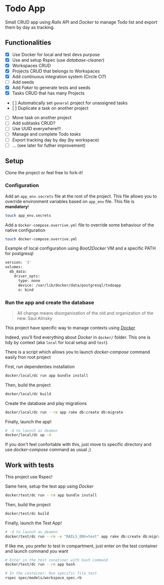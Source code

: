# Todo App

Small CRUD app using _Rails_ API and _Docker_ to manage Todo list and export them by day as tracking.

## Functionalities

- [x] Use Docker for local and test devs purpose
- [x] Use and setup Rspec (use _database-cleaner_)
- [x] Workspaces CRUD
- [x] Projects CRUD that belongs to Workspaces
- [x] Add continuous integration system (Circle CI?)
- [ ] Add seeds
- [x] Add _Faker_ to generate tests and seeds
- [x] Tasks CRUD that has many Projects
- [ ] Automatically set `general` project for unassigned tasks
- [ ] Duplicate a task on another project
- [ ] Move task on another project
- [ ] Add subtasks CRUD?
- [ ] Use UUID everywhere!!!
- [ ] Manage and complete Todo _tasks_
- [ ] Export tracking day by day (by workspace)
- [ ] ... (see later for futher improvement)

## Setup

Clone the project or feel free to fork-it!

### Configuration

Add an `app_env.secrets` file at the root of the project.
This file allows you to override environment variables based on `app_env` file.
This file is **mandatory**!

```bash
touch app_env.secrets
```

Add a `docker-compose.overrive.yml` file to override some behaviour of the native configuration

```bash
touch docker-compose.overrive.yml
```

Example of local configuration using _Boot2Docker_ VM and a specific PATH for postgresql

```bash
version: '3'
volumes:
  db_data:
    driver_opts:
      type: none
      device: /var/lib/docker/data/postgresql/todoapp
      o: bind
```

### Run the app and create the database

> All change means disorganization of the old and organization of the new. Saul Alinsky

This project have specific way to manage contexts using [_Docker_](https://www.docker.com/)

Indeed, you'll find everything about _Docker_ in `docker/` folder. This one is tidy
by context (aka `local` for local setup and `test`).

There is a script which allows you to launch _docker-compose_ command easily fron root project

First, run dependenties installation

```bash
docker/local/dc run app bundle install
```

Then, build the project 

```bash
docker/local/dc build
```

Create the database and play migrations

```bash
docker/local/dc run --rm app rake db:create db:migrate
```

Finally, launch the app!

```bash
# -d to launch as deamon
docker/local/dc up -d
```

If you don't feel confortable with this, just move to specific directory and use _docker-compose_ command as usual ;)

## Work with tests

This project use Rspec!

Same here, setup the test app using _Docker_

```bash
docker/test/dc run --rm app bundle install
```

Then, build the project 

```bash
docker/test/dc build
```

Finally, launch the Test App!

```bash
# -d to launch as deamon
docker/test/dc run --rm -e "RAILS_ENV=test" app rake db:create db:migrate rspec
```

If like me, you prefer to test in compartment, just enter on the test container and launch command you want

```bash
# Enter in the test conatiner with bash command
docker/test/dc run --rm app bash

# In the container: Run specific file test
rspec spec/models/workspace_spec.rb
```
